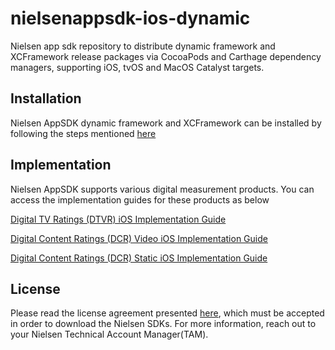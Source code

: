 # nielsenappsdk-ios-dynamic
Nielsen app sdk repository to distribute dynamic framework and XCFramework release packages via CocoaPods and Carthage dependency managers, supporting iOS, tvOS and MacOS Catalyst  targets.

## Installation
Nielsen AppSDK dynamic framework and XCFramework can be installed by following the steps mentioned [here](https://engineeringportal.nielsen.com/docs/Digital_Measurement_iOS_Artifactory_Guide)

## Implementation
Nielsen AppSDK supports various digital measurement products. You can access the implementation guides for these products as below

[Digital TV Ratings (DTVR) iOS Implementation Guide](https://engineeringportal.nielsen.com/docs/DTVR_iOS_SDK)

[Digital Content Ratings (DCR) Video iOS Implementation Guide](https://engineeringportal.nielsen.com/docs/DCR_Video_iOS_SDK)

[Digital Content Ratings (DCR) Static iOS Implementation Guide](https://engineeringportal.nielsen.com/docs/DCR_Static_iOS_SDK)

## License
Please read the license agreement presented [here](https://engineeringportal.nielsen.com/docs/Special:ClickThrough), which must be accepted in order to download the Nielsen SDKs.
For more information, reach out to your Nielsen Technical Account Manager(TAM).
